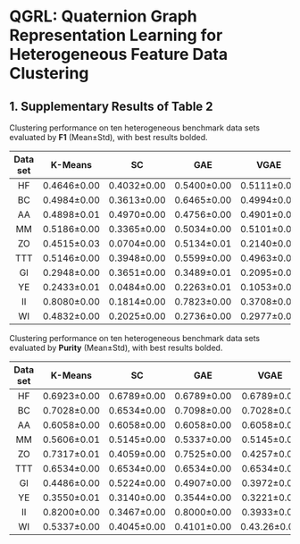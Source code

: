 # QGRL: Quaternion Graph Representation Learning for Heterogeneous Feature Data Clustering
## 1. Supplementary Results of Table 2

Clustering performance on ten heterogeneous benchmark data sets evaluated by **F1** (Mean±Std), with best results bolded.


| Data set |   K-Means   |     SC      | GAE         |    VGAE     |      ARGAE      |   ARVGAE    |    CCGC     |      DFCN       |    DAEGC    |      EGAE       |      Ours       |
| :------: | :---------: | :---------: | ----------- | :---------: | :-------------: | :---------: | :---------: | :-------------: | :---------: | :-------------: | :-------------: |
|    HF    | 0.4646±0.00 | 0.4032±0.00 | 0.5400±0.00 | 0.5111±0.01 |   0.4883±0.00   | 0.4915±0.01 | 0.5404±0.00 |   0.5026±0.01   | 0.4253±0.03 |   0.0002±0.00   | **0.6788±0.04** |
|    BC    | 0.4984±0.00 | 0.3613±0.00 | 0.6465±0.00 | 0.4994±0.02 |   0.5222±0.01   | 0.5380±0.00 | 0.6547±0.33 |   0.5361±0.04   | 0.4115±0.00 |   0.4743±0.09   | **0.6657±0.00** |
|    AA    | 0.4898±0.01 | 0.4970±0.00 | 0.4756±0.00 | 0.4901±0.06 | **0.5946±0.00** | 0.5321±0.01 | 0.5620±0.02 |   0.5065±0.01   | 0.4000±0.01 |   0.4140±0.03   |   0.4476±0.03   |
|    MM    | 0.5186±0.00 | 0.3365±0.00 | 0.5034±0.00 | 0.5101±0.01 |   0.6244±0.00   | 0.5250±0.01 | 0.6819±0.02 |   0.6848±0.00   | 0.3958±0.09 |   0.8277±0.00   | **0.8326±0.00** |
|    ZO    | 0.4515±0.03 | 0.0704±0.00 | 0.5134±0.01 | 0.2140±0.02 |   0.2799±0.00   | 0.2820±0.00 | 0.5683±0.03 | **0.6334±0.05** | 0.1040±0.02 |   0.5479±0.02   |   0.6184±0.04   |
|   TTT    | 0.5146±0.00 | 0.3948±0.00 | 0.5599±0.00 | 0.4963±0.01 |   0.5650±0.00   | 0.5575±0.00 | 0.5633±0.01 |   0.5183±0.01   | 0.3976±0.01 |   0.4207±0.08   | **0.9572±0.02** |
|    GI    | 0.2948±0.00 | 0.3651±0.00 | 0.3489±0.01 | 0.2095±0.01 |   0.2380±0.01   | 0.2022±0.01 | 0.3646±0.03 |   0.4457±0.01   | 0.0960±0.01 |   0.4747±0.01   | **0.4961±0.03** |
|    YE    | 0.2433±0.01 | 0.0484±0.00 | 0.2263±0.01 | 0.1053±0.01 |   0.2414±0.00   | 0.2397±0.00 | 0.2017±0.00 |   0.1822±0.01   | 0.0551±0.01 | **0.2845±0.02** |   0.2138±0.02   |
|    II    | 0.8080±0.00 | 0.1814±0.00 | 0.7823±0.00 | 0.3708±0.03 |   0.4411±0.00   | 0.3810±0.01 | 0.9237±0.01 |   0.8277±0.02   | 0.1814±0.00 |   0.9191±0.01   | **0.9559±0.01** |
|    WI    | 0.4832±0.00 | 0.2025±0.00 | 0.2736±0.00 | 0.2977±0.02 |   0.4028±0.01   | 0.3596±0.00 | 0.5380±0.02 |   0.4735±0.01   | 0.2027±0.00 |   0.7466±0.00   | **0.9641±0.00** |

Clustering performance on ten heterogeneous benchmark data sets evaluated by **Purity** (Mean±Std), with best results bolded.

| Data set |   K-Means   |     SC      | GAE         |     VGAE     |    ARGAE    |   ARVGAE    |    CCGC     |    DFCN     |    DAEGC    |      EGAE       |      Ours       |
| :------: | :---------: | :---------: | ----------- | :----------: | :---------: | :---------: | :---------: | :---------: | :---------: | :-------------: | :-------------: |
|    HF    | 0.6923±0.00 | 0.6789±0.00 | 0.6789±0.00 | 0.6789±0.00  | 0.6789±0.00 | 0.6789±0.00 | 0.6789±0.00 | 0.6789±0.00 | 0.6819±0.00 |   0.1814±0.00   | **0.7130±0.03** |
|    BC    | 0.7028±0.00 | 0.6534±0.00 | 0.7098±0.00 | 0.7028±0.00  | 0.7028±0.00 | 0.7028±0.00 | 0.7098±0.00 | 0.7028±0.00 | 0.7028±0.00 |   0.7028±0.00   | **0.7203±0.00** |
|    AA    | 0.6058±0.00 | 0.6058±0.00 | 0.6058±0.00 | 0.6058±0.00  | 0.6125±0.01 | 0.6058±0.00 | 0.6058±0.00 | 0.6058±0.00 | 0.6144±0.00 |   0.6154±0.00   | **0.6298±0.01** |
|    MM    | 0.5606±0.01 | 0.5145±0.00 | 0.5337±0.00 | 0.5145±0.00  | 0.6348±0.04 | 0.5559±0.01 | 0.6783±0.00 | 0.6855±0.00 | 0.5267±0.03 |   0.8277±0.00   | **0.8327±0.00** |
|    ZO    | 0.7317±0.01 | 0.4059±0.00 | 0.7525±0.00 | 0.4257±0.00  | 0.4614±0.01 | 0.4446±0.01 | 0.7525±0.00 | 0.8178±0.04 | 0.4198±0.01 |   0.7624±0.00   | **0.8376±0.02** |
|   TTT    | 0.6534±0.00 | 0.6534±0.00 | 0.6534±0.00 | 0.6534±0.00  | 0.6534 0.00 | 0.6534 0.00 | 0.6534±0.00 | 0.6534±0.00 | 0.6534±0.00 |   0.6534±0.00   | **0.9606±0.02** |
|    GI    | 0.4486±0.00 | 0.5224±0.00 | 0.4907±0.00 | 0.3972±0.00  | 0.3986±0.02 | 0.3813±0.01 | 0.5140±0.00 | 0.5117±0.01 | 0.3776±0.00 |   0.6262±0.00   | **0.7009±0.05** |
|    YE    | 0.3550±0.01 | 0.3140±0.00 | 0.3544±0.00 | 0.3221±0.00  | 0.3567±0.00 | 0.3569±0.00 | 0.3551±0.00 | 0.4060±0.01 | 0.3172±0.00 | **0.5027±0.00** |   0.4369±0.02   |
|    II    | 0.8200±0.00 | 0.3467±0.00 | 0.8000±0.00 | 0.3933±0.00  | 0.4480±0.02 | 0.3980±0.01 | 0.8933±0.00 | 0.8373±0.01 | 0.3467±0.00 |   0.9267±0.00   | **0.9560±0.01** |
|    WI    | 0.5337±0.00 | 0.4045±0.00 | 0.4101±0.00 | 0.43.26±0.00 | 0.4163±0.01 | 0.3596±0.00 | 0.5562±0.00 | 0.5348±0.01 | 0.4101±0.00 |   0.7472±0.00   | **0.9640±0.00** |
